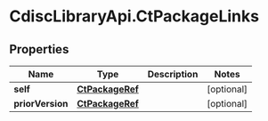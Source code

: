 # CdiscLibraryApi.CtPackageLinks

## Properties

Name | Type | Description | Notes
------------ | ------------- | ------------- | -------------
**self** | [**CtPackageRef**](CtPackageRef.md) |  | [optional] 
**priorVersion** | [**CtPackageRef**](CtPackageRef.md) |  | [optional] 


